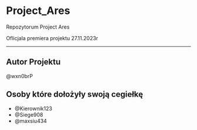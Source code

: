 # Project_Ares
Repozytorum Project Ares 

Oflicjala premiera projektu 27.11.2023r

***

## Autor Projektu
@wxn0brP

## Osoby które dołożyły swoją cegiełkę
* @Kierownik123
* @Siege908
* @maxsiu434

